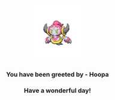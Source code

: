 <p align="center">
    <img src="https://raw.githubusercontent.com/PokeAPI/sprites/master/sprites/pokemon/720.png" width="150" height="150">
</p>
<h3 align="center">You have been greeted by - <b>Hoopa</b></h3>
<h3 align="center">Have a wonderful day!</h3>
